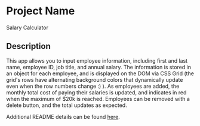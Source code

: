 # Project Name
Salary Calculator


## Description
This app allows you to input employee information, including first and last name, employee ID, job title, and annual salary. The information is stored in an object for each employee, and is displayed on the DOM via CSS Grid (the grid's rows have alternating background colors that dynamically update even when the row numbers change :) ). As employees are added, the monthly total cost of paying their salaries is updated, and indicates in red when the maximum of $20k is reached. Employees can be removed with a delete button, and the total updates as expected.

Additional README details can be found [here](https://github.com/PrimeAcademy/readme-template/blob/master/README.md).

